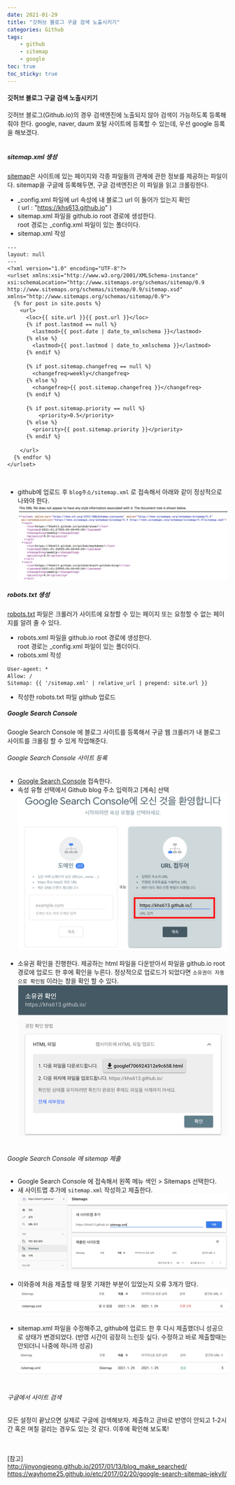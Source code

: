 ```yaml
---
date: 2021-01-29
title: "깃허브 블로그 구글 검색 노출시키기"
categories: Github
tags:
    - github
    - sitemap
    - google
toc: true
toc_sticky: true
---
```

#### 깃허브 블로그 구글 검색 노출시키기  
깃허브 블로그(Github.io)의 경우 검색엔진에 노출되지 않아 검색이 가능하도록 등록해줘야 한다. google, naver, daum 포털 사이트에 등록할 수 있는데, 우선 google 등록을 해보겠다.  
&nbsp;  

##### sitemap.xml 생성  
[sitemap](https://developers.google.com/search/docs/advanced/sitemaps/overview?hl=ko)은 사이트에 있는 페이지와 각종 파일들의 관계에 관한 정보를 제공하는 파일이다. sitemap을 구글에 등록해두면, 구글 검색엔진은 이 파일을 읽고 크롤링한다.  
 - _config.xml 파일에 url 속성에 내 블로그 url 이 들어가 있는지 확인  
 ( url : "https://khs613.github.io" )
 - sitemap.xml 파일을 github.io root 경로에 생성한다.  
 root 경로는 _config.xml 파일이 있는 폴더이다.  
 - sitemap.xml 작성  

 ``` text
 ---
 layout: null
 ---
 <?xml version="1.0" encoding="UTF-8"?>
 <urlset xmlns:xsi="http://www.w3.org/2001/XMLSchema-instance" xsi:schemaLocation="http://www.sitemaps.org/schemas/sitemap/0.9 http://www.sitemaps.org/schemas/sitemap/0.9/sitemap.xsd" xmlns="http://www.sitemaps.org/schemas/sitemap/0.9">
   {% for post in site.posts %}
     <url>
       <loc>{{ site.url }}{{ post.url }}</loc>
       {% if post.lastmod == null %}
         <lastmod>{{ post.date | date_to_xmlschema }}</lastmod>
       {% else %}
         <lastmod>{{ post.lastmod | date_to_xmlschema }}</lastmod>
       {% endif %}

       {% if post.sitemap.changefreq == null %}
         <changefreq>weekly</changefreq>
       {% else %}
         <changefreq>{{ post.sitemap.changefreq }}</changefreq>
       {% endif %}

       {% if post.sitemap.priority == null %}
           <priority>0.5</priority>
       {% else %}
         <priority>{{ post.sitemap.priority }}</priority>
       {% endif %}

     </url>
   {% endfor %}
 </urlset>
 ```
&nbsp;  
- github에 업로드 후 `blog주소/sitemap.xml` 로 접속해서 아래와 같이 정상적으로 나와야 한다.  
![sitemap](/assets/img/post/2021-01-29-1/img_2.png)  

##### robots.txt 생성
[robots.txt](https://developers.google.com/search/docs/advanced/robots/intro?hl=ko) 파일은 크롤러가 사이트에 요청할 수 있는 페이지 또는 요청할 수 없는 페이지를 알려 줄 수 있다.
- robots.xml 파일을 github.io root 경로에 생성한다.  
root 경로는 _config.xml 파일이 있는 폴더이다.  
- robots.xml 작성  

``` text
User-agent: *
Allow: /
Sitemap: {{ '/sitemap.xml' | relative_url | prepend: site.url }}
```

- 작성한 robots.txt 파일 github 업로드  


##### Google Search Console  
Google Search Console 에 블로그 사이트를 등록해서 구글 웹 크롤러가 내 블로그 사이트를 크롤링 할 수 있게 작업해준다.  

###### Google Search Console 사이트 등록  
- [Google Search Console](https://search.google.com/search-console/about) 접속한다.  
- 속성 유형 선택에서 Github blog 주소 입력하고 [계속] 선택  
![sitemap](/assets/img/post/2021-01-29-1/img_1.png)  
&nbsp;  
- 소유권 확인을 진행한다. 제공하는 html 파일을 다운받아서 파일을 github.io root 경로에 업로드 한 후에 확인을 누른다.
정상적으로 업로드가 되었다면 ``소유권이 자동으로 확인됨`` 이라는 창을 확인 할 수 있다.
![sitemap](/assets/img/post/2021-01-29-1/img_3.png)  
&nbsp;  

###### Google Search Console 에 sitemap 제출  
- Google Search Console 에 접속해서 왼쪽 메뉴 색인 > Sitemaps 선택한다.  
- 새 사이트맵 추가에 `sitemap.xml` 작성하고 제출한다.  
![sitemap](/assets/img/post/2021-01-29-1/img_4.png)  
&nbsp;  
- 이와중에 처음 제출할 때 잘못 기재한 부분이 있었는지 오류 3개가 떴다.  
![sitemap](/assets/img/post/2021-01-29-1/img_5.png)  
&nbsp;  
- sitemap.xml 파일을 수정해주고, github에 업로드 한 후 다시 제출했더니 성공으로 상태가 변경되었다. (반영 시간이 굉장히 느린듯 싶다. 수정하고 바로 제출할때는 안되더니 나중에 하니까 성공)  
![sitemap](/assets/img/post/2021-01-29-1/img_6.png)  
&nbsp;  

###### 구글에서 사이트 검색  
모든 설정이 끝났으면 실제로 구글에 검색해보자. 제출하고 곧바로 반영이 안되고 1-2시간 혹은 며칠 걸리는 경우도 있는 것 같다. 이후에 확인해 보도록!  

&nbsp;  
&nbsp;  
[참고]  
<http://jinyongjeong.github.io/2017/01/13/blog_make_searched/>  
<https://wayhome25.github.io/etc/2017/02/20/google-search-sitemap-jekyll/>  
